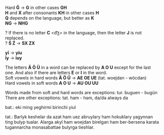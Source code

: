 Hard **Ğ** -> **G** in other cases **GH**  
**H** and **X** after consonants **KH** in other cases **H**  
**Q** depends on the language, but better as **K**  
**NG** -> **NHG**  

? If there is no letter **C** <d͡ʒ> in the language, then the letter **J** is not replaced.  
? **Ś Ź** -> **SX ZX**

**yī** -> **yiu**  
**īy** -> **iuy**

The letters **Ä Ö Ü** in a word can be replaced by **A O U** except for the last one. And also if there are letters **E** or **I** in the word.  
Soft vowels in hard words  **Ä Ö Ü** -> **AE OE UE** (tat. woejdan - wöcdan)  
Hard vowels in soft words  **A O U** -> **AU OU UU**

Words made from soft and hard words are exceptions: tur. buguen - bugün  
There are other exceptions: tat. ham - həm, da/də always da

bat.: eki ming yeghirmi birinchi yiul

tat.: Barlyk keshelar da azat ham uez abruylary ham hokuklary yagynnan ting bulyp tualar. Alarga akyl ham woejdan birelgan ham ber-bersena karata tugannarcha monasabattae bulyrga tieshlar.
